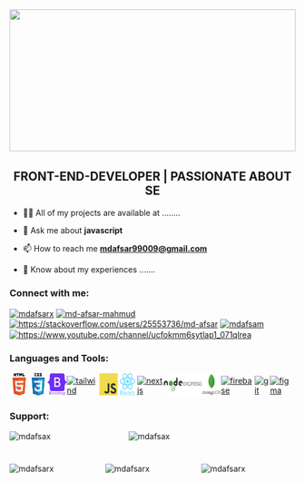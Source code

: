 <div align="center">
  <img height="250" width="100%" src="https://i.postimg.cc/5yQVB3JG/Olivia-Wilson-2.png"  />
</div>



###

<h2 align="center">FRONT-END-DEVELOPER | PASSIONATE ABOUT SE</h3>

- 👨‍💻 All of my projects are available at ........

- 💬 Ask me about **javascript**

- 📫 How to reach me **mdafsar99009@gmail.com**

- 📄 Know about my experiences .......

<h3 align="left">Connect with me:</h3>
<p align="left">
<a href="https://twitter.com/mdafsarx" target="blank"><img align="center" src="https://raw.githubusercontent.com/rahuldkjain/github-profile-readme-generator/master/src/images/icons/Social/twitter.svg" alt="mdafsarx" height="30" width="40" /></a>
<a href="https://linkedin.com/in/md-afsar-mahmud" target="blank"><img align="center" src="https://raw.githubusercontent.com/rahuldkjain/github-profile-readme-generator/master/src/images/icons/Social/linked-in-alt.svg" alt="md-afsar-mahmud" height="30" width="40" /></a>
<a href="https://stackoverflow.com/users/https://stackoverflow.com/users/25553736/md-afsar" target="blank"><img align="center" src="https://raw.githubusercontent.com/rahuldkjain/github-profile-readme-generator/master/src/images/icons/Social/stack-overflow.svg" alt="https://stackoverflow.com/users/25553736/md-afsar" height="30" width="40" /></a>
<a href="https://dribbble.com/mdafsam" target="blank"><img align="center" src="https://raw.githubusercontent.com/rahuldkjain/github-profile-readme-generator/master/src/images/icons/Social/dribbble.svg" alt="mdafsam" height="30" width="40" /></a>
<a href="https://www.youtube.com/c/https://www.youtube.com/channel/ucfokmm6sytlap1_071qlrea" target="blank"><img align="center" src="https://raw.githubusercontent.com/rahuldkjain/github-profile-readme-generator/master/src/images/icons/Social/youtube.svg" alt="https://www.youtube.com/channel/ucfokmm6sytlap1_071qlrea" height="30" width="40" /></a>
</p>

<h3 align="left">Languages and Tools:</h3>
<p style="display:flex; align-items:center;" align="left"> 
  <a href="https://www.w3.org/html/" target="_blank" rel="noreferrer"> 
    <img src="https://raw.githubusercontent.com/devicons/devicon/master/icons/html5/html5-original-wordmark.svg" alt="html5" width="40" height="40"/> 
  </a> 
  <a href="https://www.w3schools.com/css/" target="_blank" rel="noreferrer"> 
    <img src="https://raw.githubusercontent.com/devicons/devicon/master/icons/css3/css3-original-wordmark.svg" alt="css3" width="40" height="40"/> 
  </a> 
  <a href="https://getbootstrap.com" target="_blank" rel="noreferrer"> 
    <img src="https://raw.githubusercontent.com/devicons/devicon/master/icons/bootstrap/bootstrap-plain-wordmark.svg" alt="bootstrap" width="40" height="40"/> 
  </a> 
  <a href="https://tailwindcss.com/" target="_blank" rel="noreferrer"> 
    <img src="https://www.vectorlogo.zone/logos/tailwindcss/tailwindcss-icon.svg" alt="tailwind" width="40" height="40"/> 
  </a> 
  <a href="https://developer.mozilla.org/en-US/docs/Web/JavaScript" target="_blank" rel="noreferrer"> 
    <img src="https://raw.githubusercontent.com/devicons/devicon/master/icons/javascript/javascript-original.svg" alt="javascript" width="40" height="40"/> 
  </a> 
  <a href="https://reactjs.org/" target="_blank" rel="noreferrer"> 
    <img src="https://raw.githubusercontent.com/devicons/devicon/master/icons/react/react-original-wordmark.svg" alt="react" width="40" height="40"/> 
  </a> 
  <a href="https://nextjs.org/" target="_blank" rel="noreferrer"> 
    <img src="https://cdn.worldvectorlogo.com/logos/nextjs-2.svg" alt="nextjs" width="40" height="40"/> 
  </a> 
  <a href="https://nodejs.org" target="_blank" rel="noreferrer"> 
    <img src="https://raw.githubusercontent.com/devicons/devicon/master/icons/nodejs/nodejs-original-wordmark.svg" alt="nodejs" width="40" height="40"/> 
  </a> 
  <a href="https://expressjs.com" target="_blank" rel="noreferrer"> 
    <img src="https://raw.githubusercontent.com/devicons/devicon/master/icons/express/express-original-wordmark.svg" alt="express" width="40" height="40"/> 
  </a> 
  <a href="https://www.mongodb.com/" target="_blank" rel="noreferrer"> 
    <img src="https://raw.githubusercontent.com/devicons/devicon/master/icons/mongodb/mongodb-original-wordmark.svg" alt="mongodb" width="40" height="40"/> 
  </a> 
  <a href="https://firebase.google.com/" target="_blank" rel="noreferrer"> 
    <img src="https://www.vectorlogo.zone/logos/firebase/firebase-icon.svg" alt="firebase" width="40" height="40"/> 
  </a> 
  <a href="https://git-scm.com/" target="_blank" rel="noreferrer"> 
    <img src="https://www.vectorlogo.zone/logos/git-scm/git-scm-icon.svg" alt="git" width="40" height="40"/> 
  </a> 
  <a href="https://www.figma.com/" target="_blank" rel="noreferrer"> 
    <img src="https://www.vectorlogo.zone/logos/figma/figma-icon.svg" alt="figma" width="40" height="40"/> 
  </a> 
</p>


<h3 align="left">Support:</h3>
<p><a href="https://www.buymeacoffee.com/mdafsax"> <img align="left" src="https://cdn.buymeacoffee.com/buttons/v2/default-yellow.png" height="50" width="210" alt="mdafsax" /></a><a href="https://ko-fi.com/mdafsax"> <img align="left" src="https://cdn.ko-fi.com/cdn/kofi3.png?v=3" height="50" width="210" alt="mdafsax" /></a></p><br><br>


###

<div style="display:flex; justify-content: space-between;">
  <img src="https://github-readme-stats.vercel.app/api/top-langs?username=mdafsarx&show_icons=true&locale=en&layout=compact" alt="mdafsarx" width="33%" height="195" />
  <img src="https://github-readme-stats.vercel.app/api?username=mdafsarx&show_icons=true&locale=en" alt="mdafsarx" width="33%" height="195" />
  <img src="https://github-readme-streak-stats.herokuapp.com/?user=mdafsarx&" alt="mdafsarx" width="33%" height="195" />
</div>




